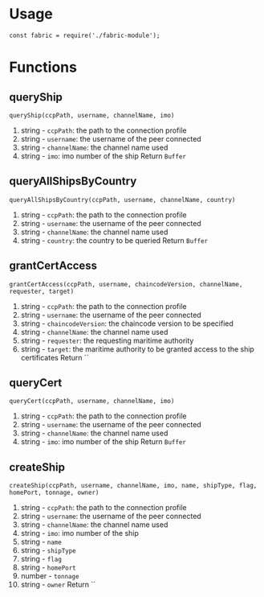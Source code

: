 # Usage

`const fabric = require('./fabric-module');`

# Functions

## queryShip
`queryShip(ccpPath, username, channelName, imo)`
1. string - `ccpPath`: the path to the connection profile
2. string - `username`: the username of the peer connected
3. string - `channelName`: the channel name used
4. string - `imo`: imo number of the ship
Return `Buffer`

## queryAllShipsByCountry
`queryAllShipsByCountry(ccpPath, username, channelName, country)`
1. string - `ccpPath`: the path to the connection profile
2. string - `username`: the username of the peer connected
3. string - `channelName`: the channel name used
4. string - `country`: the country to be queried
Return `Buffer`

## grantCertAccess
`grantCertAccess(ccpPath, username, chaincodeVersion, channelName, requester, target)`
1. string - `ccpPath`: the path to the connection profile
2. string - `username`: the username of the peer connected
3. string - `chaincodeVersion`: the chaincode version to be specified
4. string - `channelName`: the channel name used
5. string - `requester`: the requesting maritime authority
6. string - `target`: the maritime authority to be granted access to the ship certificates
Return ``

## queryCert
`queryCert(ccpPath, username, channelName, imo)`
1. string - `ccpPath`: the path to the connection profile
2. string - `username`: the username of the peer connected
3. string - `channelName`: the channel name used
4. string - `imo`: imo number of the ship
Return `Buffer`

## createShip
`createShip(ccpPath, username, channelName, imo, name, shipType, flag, homePort, tonnage, owner)`
1. string - `ccpPath`: the path to the connection profile
2. string - `username`: the username of the peer connected
3. string - `channelName`: the channel name used
4. string - `imo`: imo number of the ship
5. string - `name`
6. string - `shipType`
7. string - `flag`
8. string - `homePort`
9. number - `tonnage`
10. string - `owner`
Return ``